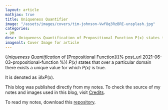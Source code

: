 ```yaml
---
layout: article
mathjax: true
title: Uniqueness Quantifier
image: "/assets/images/covers/tim-johnson-Vwf8q3RzBRE-unsplash.jpg"
categories:
- DM
desc: Uniqueness Quantification of Propositional Function P(x) states that over a particular domain there exists a unique value for which P(x) is true. 
imagealt: Cover Image for article
---
```


*Uniqueness Quantification* of [Propositional Function]({% post_url 2021-06-03-propositional-function %}) *P(x)* states that over a particular domain there exists a unique value for which *P(x)* is true.

It is denoted as $\exists !xP(x)$.

































































































































































































































































































































































































This blog was published directly from my notes.
To check the source of my notes and images used in this blog, visit <a href="/credits.html" target="_blank">Credits</a>.

To read my notes, download this <a href="https://github.com/bovem/CS" target="blank">repository</a>.